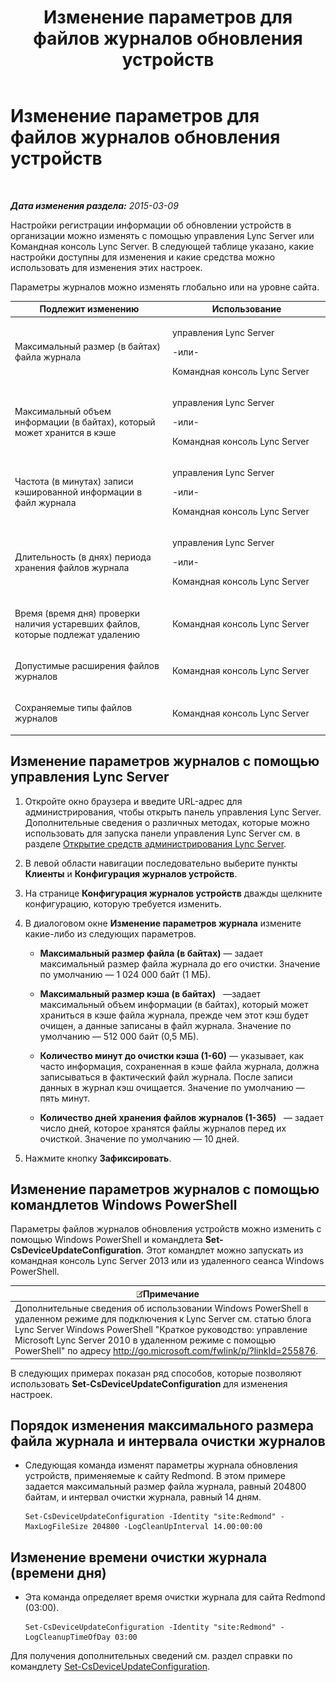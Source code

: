 ﻿---
title: Изменение параметров для файлов журналов обновления устройств
TOCTitle: Изменение параметров для файлов журналов обновления устройств
ms:assetid: 9b57f126-1853-43b3-bbd4-06401e6498bd
ms:mtpsurl: https://technet.microsoft.com/ru-ru/library/Gg182554(v=OCS.15)
ms:contentKeyID: 49310642
ms.date: 05/19/2016
mtps_version: v=OCS.15
ms.translationtype: HT
---

# Изменение параметров для файлов журналов обновления устройств

 

_**Дата изменения раздела:** 2015-03-09_

Настройки регистрации информации об обновлении устройств в организации можно изменять с помощью управления Lync Server или Командная консоль Lync Server. В следующей таблице указано, какие настройки доступны для изменения и какие средства можно использовать для изменения этих настроек.

Параметры журналов можно изменять глобально или на уровне сайта.


<table>
<colgroup>
<col style="width: 50%" />
<col style="width: 50%" />
</colgroup>
<thead>
<tr class="header">
<th>Подлежит изменению</th>
<th>Использование</th>
</tr>
</thead>
<tbody>
<tr class="odd">
<td><p>Максимальный размер (в байтах) файла журнала</p></td>
<td><p>управления Lync Server</p>
<p>-или-</p>
<p>Командная консоль Lync Server</p></td>
</tr>
<tr class="even">
<td><p>Максимальный объем информации (в байтах), который может хранится в кэше</p></td>
<td><p>управления Lync Server</p>
<p>-или-</p>
<p>Командная консоль Lync Server</p></td>
</tr>
<tr class="odd">
<td><p>Частота (в минутах) записи кэшированной информации в файл журнала</p></td>
<td><p>управления Lync Server</p>
<p>-или-</p>
<p>Командная консоль Lync Server</p></td>
</tr>
<tr class="even">
<td><p>Длительность (в днях) периода хранения файлов журнала</p></td>
<td><p>управления Lync Server</p>
<p>-или-</p>
<p>Командная консоль Lync Server</p></td>
</tr>
<tr class="odd">
<td><p>Время (время дня) проверки наличия устаревших файлов, которые подлежат удалению</p></td>
<td><p>Командная консоль Lync Server</p></td>
</tr>
<tr class="even">
<td><p>Допустимые расширения файлов журналов</p></td>
<td><p>Командная консоль Lync Server</p></td>
</tr>
<tr class="odd">
<td><p>Сохраняемые типы файлов журналов</p></td>
<td><p>Командная консоль Lync Server</p></td>
</tr>
</tbody>
</table>


## Изменение параметров журналов с помощью управления Lync Server

1.  Откройте окно браузера и введите URL-адрес для администрирования, чтобы открыть панель управления Lync Server. Дополнительные сведения о различных методах, которые можно использовать для запуска панели управления Lync Server см. в разделе [Открытие средств администрирования Lync Server](lync-server-2013-open-lync-server-administrative-tools.md).

2.  В левой области навигации последовательно выберите пункты **Клиенты** и **Конфигурация журналов устройств**.

3.  На странице **Конфигурация журналов устройств** дважды щелкните конфигурацию, которую требуется изменить.

4.  В диалоговом окне **Изменение параметров журнала** измените какие-либо из следующих параметров.
    
      - **Максимальный размер файла (в байтах)** — задает максимальный размер файла журнала до его очистки. Значение по умолчанию — 1 024 000 байт (1 МБ).
    
      - **Максимальный размер кэша (в байтах)**   —задает максимальный объем информации (в байтах), который может храниться в кэше файла журнала, прежде чем этот кэш будет очищен, а данные записаны в файл журнала. Значение по умолчанию — 512 000 байт (0,5 МБ).
    
      - **Количество минут до очистки кэша (1-60)** — указывает, как часто информация, сохраненная в кэше файла журнала, должна записываться в фактический файл журнала. После записи данных в журнал кэш очищается. Значение по умолчанию — пять минут.
    
      - **Количество дней хранения файлов журналов (1-365)**   — задает число дней, которое хранятся файлы журналов перед их очисткой. Значение по умолчанию — 10 дней.

5.  Нажмите кнопку **Зафиксировать**.

## Изменение параметров журналов с помощью командлетов Windows PowerShell

Параметры файлов журналов обновления устройств можно изменить с помощью Windows PowerShell и командлета **Set-CsDeviceUpdateConfiguration**. Этот командлет можно запускать из командная консоль Lync Server 2013 или из удаленного сеанса Windows PowerShell.

<table>
<thead>
<tr class="header">
<th><img src="images/Gg398412.note(OCS.15).gif" title="note" alt="note" />Примечание</th>
</tr>
</thead>
<tbody>
<tr class="odd">
<td>Дополнительные сведения об использовании Windows PowerShell в удаленном режиме для подключения к Lync Server см. статью блога Lync Server Windows PowerShell &quot;Краткое руководство: управление Microsoft Lync Server 2010 в удаленном режиме с помощью PowerShell&quot; по адресу <a href="http://go.microsoft.com/fwlink/p/?linkid=255876">http://go.microsoft.com/fwlink/p/?linkId=255876</a>.</td>
</tr>
</tbody>
</table>


В следующих примерах показан ряд способов, которые позволяют использовать **Set-CsDeviceUpdateConfiguration** для изменения настроек.

## Порядок изменения максимального размера файла журнала и интервала очистки журналов

  - Следующая команда изменят параметры журнала обновления устройств, применяемые к сайту Redmond. В этом примере задается максимальный размер файла журнала, равный 204800 байтам, и интервал очистки журнала, равный 14 дням.
    
        Set-CsDeviceUpdateConfiguration -Identity "site:Redmond" -MaxLogFileSize 204800 -LogCleanUpInterval 14.00:00:00

## Изменение времени очистки журнала (времени дня)

  - Эта команда определяет время очистки журнала для сайта Redmond (03:00).
    
        Set-CsDeviceUpdateConfiguration -Identity "site:Redmond" -LogCleanupTimeOfDay 03:00

Для получения дополнительных сведений см. раздел справки по командлету [Set-CsDeviceUpdateConfiguration](set-csdeviceupdateconfiguration.md).

